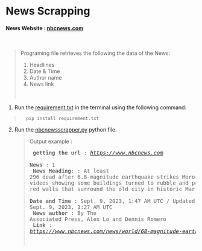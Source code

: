 #  News Scrapping
#### News Website : [nbcnews.com](https://www.nbcnews.com/)
<br>

> Programing file retrieves the following the data of the News:
>    1. Headlines 
>    2. Date & Time
>    3. Author name
>    4. News link
> 
> <br>
>

1. Run the [requirement.txt](https://github.com/dhana56/news_scrapping/blob/master/requirement.txt)
in the terminal using the following command:
>       pip install requirement.txt
2. Run the [nbcnewsscrapper.py](https://github.com/dhana56/news_scrapping/blob/master/nbcnewscrapper.py) python file. <br>
   > Output example : <br><pre>
    >**getting the url** : *https://www.nbcnews.com* <br>
**News** :  1<br>
**News Heading**: : At least 296 dead after 6.8-magnitude earthquake strikes MoroccoMoroccans posted videos showing some buildings turned to rubble and parts of the famous red walls that surround the old city in historic Marrakech damaged.<br>
**Date and Time**  :  Sept. 9, 2023, 1:47 AM UTC / Updated Sept. 9, 2023, 3:27 AM UTC<br>
**News author** :  By The Associated Press, Alex Lo and Dennis Romero<br>
**Link** :  *https://www.nbcnews.com/news/world/68-magnitude-earthquake-strikes-morocco-damaging-buildings-sending-peo-rcna104202*

</pre>